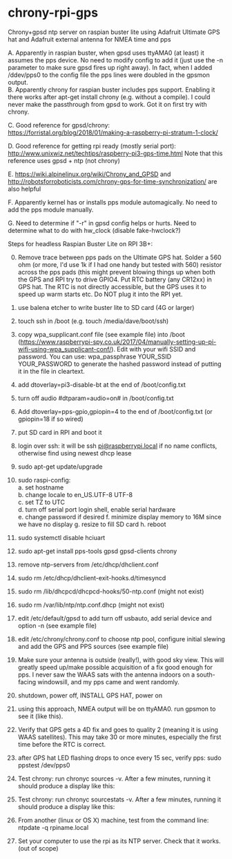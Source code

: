 # chrony-rpi-gps
Chrony+gpsd ntp server on raspian buster lite using Adafruit Ultimate GPS hat and Adafruit external antenna for NMEA time and pps

A. Apparently in raspian buster, when gpsd uses ttyAMA0 (at least) it assumes the pps device. No need to modify config to add it (just use the -n parameter to make sure gpsd fires up right away). In fact, when I added /ddev/pps0 to the config file the pps lines were doubled in the gpsmon output.  
B. Apparently chrony for raspian buster includes pps support. Enabling it there works after apt-get install chrony (e.g. without a compile). I could never make the passthrough from gpsd to work. Got it on first try with chrony.  

C. Good reference for gpsd/chrony: https://forristal.org/blog/2018/01/making-a-raspberry-pi-stratum-1-clock/  

D. Good reference for getting rpi ready (mostly serial port): http://www.unixwiz.net/techtips/raspberry-pi3-gps-time.html  Note that this reference uses gpsd + ntp (not chrony)

E. https://wiki.alpinelinux.org/wiki/Chrony_and_GPSD and http://robotsforroboticists.com/chrony-gps-for-time-synchronization/ are also helpful  

F. Apparently kernel has or installs pps module automagically. No need to add the pps module manually.

G. Need to determine if "-r" in gpsd config helps or hurts. Need to determine what to do with hw_clock (disable fake-hwclock?)

Steps for headless Raspian Buster Lite on RPI 3B+:

0. Remove trace between pps pads on the Ultimate GPS hat. Solder a 560 ohm (or more, I'd use 1k if I had one handy but tested with 560) resistor across the pps pads (this might prevent blowing things up when both the GPS and RPI try to drive GPIO4. Put RTC battery (any CR12xx) in GPS hat. The RTC is not directly accessible, but the GPS uses it to speed up warm starts etc. Do NOT plug it into the RPI yet.

1. use balena etcher to write buster lite to SD card (4G or larger)
2. touch ssh in /boot (e.g. touch /media/dave/boot/ssh)
3. copy wpa_supplicant.conf file (see example file) into /boot (https://www.raspberrypi-spy.co.uk/2017/04/manually-setting-up-pi-wifi-using-wpa_supplicant-conf/). Edit with your wifi SSID and password. You can use: wpa_passphrase YOUR_SSID YOUR_PASSWORD to generate the hashed password instead of putting it in the file in cleartext.
4. add dtoverlay=pi3-disable-bt at the end of /boot/config.txt
5. turn off audio #dtparam=audio=on# in /boot/config.txt
6. Add dtoverlay=pps-gpio,gpiopin=4 to the end of /boot/config.txt (or gpiopin=18 if so wired)
7. put SD card in RPI and boot it
8. login over ssh: it will be ssh pi@raspberrypi.local if no name conflicts, otherwise find using newest dhcp lease
9. sudo apt-get update/upgrade
10. sudo raspi-config:  
	a. set hostname  
	b. change locale to en_US.UTF-8 UTF-8  
	c. set TZ to UTC  
	d. turn off serial port login shell, enable serial hardware  
	e. change password if desired
	f. minimize display memory to 16M since we have no display
	g. resize to fill SD card
	h. reboot	
11. sudo systemctl disable hciuart
12. sudo apt-get install pps-tools gpsd gpsd-clients chrony
13. remove ntp-servers from /etc/dhcp/dhclient.conf
14. sudo rm /etc/dhcp/dhclient-exit-hooks.d/timesyncd
15. sudo rm /lib/dhcpcd/dhcpcd-hooks/50-ntp.conf (might not exist)
16. sudo rm /var/lib/ntp/ntp.conf.dhcp (might not exist)  
17. edit /etc/default/gpsd to add turn off usbauto, add serial device and option -n (see example file)  
18. edit /etc/chrony/chrony.conf to choose ntp pool, configure initial slewing and add the GPS and PPS sources (see example file)
19. Make sure your antenna is outside (really!), with good sky view. This will greatly speed up/make possible acquisition of a fix good enough for pps. I never saw the WAAS sats with the antenna indoors on a south-facing windowsill, and my pps came and went randomly.
20. shutdown, power off, INSTALL GPS HAT, power on
21. using this approach, NMEA output will be on ttyAMA0. run gpsmon to see it (like this).  
22. Verify that GPS gets a 4D fix and goes to quality 2 (meaning it is using WAAS satellites). This may take 30 or more minutes, especially the first time before the RTC is correct.
23. after GPS hat LED flashing drops to once every 15 sec, verify pps: sudo ppstest /dev/pps0
24. Test chrony: run chronyc sources -v. After a few minutes, running it should produce a display like this:
25. Test chrony: run chronyc sourcestats -v. After a few minutes, running it should produce a display like this:
26. From another (linux or OS X) machine, test from the command line: ntpdate -q rpiname.local
27. Set your computer to use the rpi as its NTP server. Check that it works.  (out of scope) 
